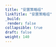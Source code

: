 ```yaml
---
title: "安置策略组"
linkTitle: "安置策略组"
_build:
 render: false 
collapsible: true
draft: false
weight: 140
---
```

